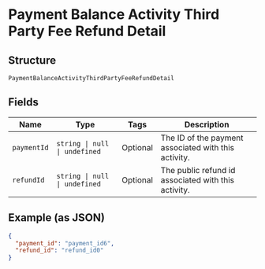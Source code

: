 <!-- Optimized: 2025-10-06 -->
<!-- RPM: 1.6.2.1.1.6.2.1_payment-balance-activity-third-party-fee-refund-detail_20251006 -->
<!-- Session: E2E RPM DNA Application -->
<!-- AOM: RND (Reggie & Dro) -->
<!-- COI: TECHNOLOGY -->
<!-- RPM: HIGH -->
<!-- ACTION: BUILD -->

# Payment Balance Activity Third Party Fee Refund Detail

## Structure

`PaymentBalanceActivityThirdPartyFeeRefundDetail`

## Fields

| Name | Type | Tags | Description |
|  --- | --- | --- | --- |
| `paymentId` | `string \| null \| undefined` | Optional | The ID of the payment associated with this activity. |
| `refundId` | `string \| null \| undefined` | Optional | The public refund id associated with this activity. |

## Example (as JSON)

```json
{
  "payment_id": "payment_id6",
  "refund_id": "refund_id0"
}
```
